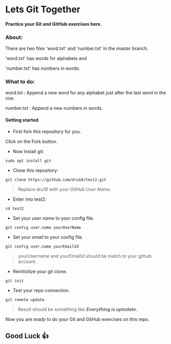 # Lets Git Together


#### Practice your Git and GitHub exercises here.

### About:

There are two files 'word.txt' and 'number.txt' in the master branch.

'word.txt' has words for alphabets and

'number.txt' has numbers in words.

### What to do:

word.txt : Append a new word for any alphabet just after the last word in the row.

number.txt : Append a new numbers in words.

#### Getting started

- First fork this repository for you.

Click on the Fork button.

- Now install git:

`sudo apt install git`

- Clone this repository:

`git clone https://github.com/dru18/test2.git`

> Replace *dru18* with your *GitHub User Name*.

- Enter into test2:

`cd test2`

- Set your *user name* to your config file.

`git config user.name yourUserName`

- Set your *email* to your config file.

`git config user.name yourEmailId`

> yourUsername and yourEmailId should be match to your github account.

- Reinitiolize your git clone.

`git init`

- Test your repo connection.

`git remote update`

> Result should be something like ***Everything is uptodate.***

Now you are *ready* to do your Git and GitHub exercises on this repo.


## Good Luck :+1:

